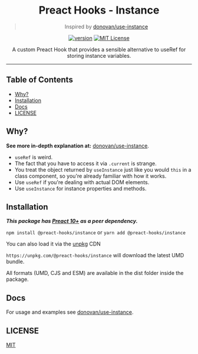<div align="center">
<h1>Preact Hooks - Instance</h1>

> Inspired by [donovan/use-instance](https://github.com/donavon/use-instance)

[![version][version-badge]][package]
[![MIT License][license-badge]][license]

<p>
A custom Preact Hook that provides a sensible alternative to useRef for storing instance variables.
</p>
</div>

<hr />

## Table of Contents

<!-- START doctoc generated TOC please keep comment here to allow auto update -->
<!-- DON'T EDIT THIS SECTION, INSTEAD RE-RUN doctoc TO UPDATE -->


- [Why?](#why)
- [Installation](#installation)
- [Docs](#docs)
- [LICENSE](#license)

<!-- END doctoc generated TOC please keep comment here to allow auto update -->

## Why? 

**See more in-depth explanation at:** [donovan/use-instance](https://github.com/donavon/use-instance#why).

- `useRef` is weird. 
- The fact that you have to access it via `.current` is strange.
- You treat the object returned by `useInstance` just like you would `this` in a class component, so you're already familiar with how it works.
- Use `useRef` if you're dealing with actual DOM elements.
- Use `useInstance` for instance properties and methods.

## Installation

***This package has [Preact 10+](https://github.com/preactjs/preact) as a peer dependency.***

`npm install @preact-hooks/instance` or `yarn add @preact-hooks/instance`

You can also load it via the [unpkg](https://unpkg.com) CDN

`https://unpkg.com/@preact-hooks/instance` will download the latest UMD bundle.

All formats (UMD, CJS and ESM) are available in the dist folder inside the package.

## Docs

For usage and examples see [donovan/use-instance](https://github.com/donavon/use-instance#usage).

## LICENSE

[MIT](LICENSE)

<!-- prettier-ignore-start -->
[package]: https://www.npmjs.com/package/@preact-hooks/instance
[version-badge]: https://img.shields.io/npm/v/@preact-hooks/instance
[license]: https://github.com/mihar-22/preact-hooks-instance/blob/master/LICENSE
[license-badge]: https://img.shields.io/github/license/mihar-22/preact-hooks-instance?color=b
<!-- prettier-ignore-end -->
